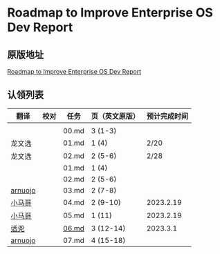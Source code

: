 # Roadmap to Improve Enterprise OS Dev Report

## 原版地址

[Roadmap to Improve Enterprise OS Dev Report](../attachments/Roadmap-to-Improve-Enterprise-OS-Dev-Report.pdf)

## 认领列表

| 翻译 | 校对  |  任务                                                               | 页（英文原版） | 预计完成时间 |
| ----| -- | ---------------------------------------------------------------- | ------- | ------ |
|  |     |   |                                                              |         |        |
|  |   |  00.md | 3 (1-3) |   |
|龙文选 |  |  01.md       | 1 (4) |2/20  |
|龙文选 |  |  02.md       | 2 (5-6) | 2/28  |
| |  |  01.md       | 1 (4) |  |
|  |  |  02.md       | 2 (5-6) |   |
| [arnuojo](https://github.com/arnuojo) |  |  03.md       | 2 (7-8) | |
| [小马哥](https://github.com/majinghe) |  |  04.md     | 2 (9-10) | 2023.2.19  |
| [小马哥](https://github.com/majinghe) |  |  05.md     | 1 (11) | 2023.2.19  |
| [适兕](https://github.com//lijiangsheng1) |  |  [06.md](06.md)     | 3 (12-14) | 2023.3.1 |
| [arnuojo](https://github.com/arnuojo) |  |  07.md     | 4 (15-18) |  |
